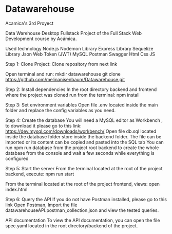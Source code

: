 # Datawarehouse
Acamica's 3rd Proyect

Data Warehouse Desktop
Fullstack Project of the Full Stack Web Development course by Acámica.

Used technology
Node.js
Nodemon Library
Express Library
Sequelize Library
Json Web Token (JWT)
MySQL
Postman
Swagger
Html
Css
JS

Step 1: Clone Project:
Clone repository from next link

Open terminal and run: mkdir datawarehouse git clone https://github.com/melinanisenbaum/Datawarehouse.git

Step 2: Install dependencies
In the root directory backend and frontend where the project was cloned run from the terminal:
npm install

Step 3: Set environment variables
Open file .env located inside the main folder and replace the config variables as you need.

Step 4: Create the database
You will need a MySQL editor as Workbench , to download it please go to this link: https://dev.mysql.com/downloads/workbench/
Open file db.sql located inside the database folder store inside the backend folder.
The file can be imported or its content can be copied and pasted into the SQL tab
You can run npm run database from the project root backend to create the whole database from the console and wait a few seconds while everything is configured

Step 5: Start the server
From the terminal located at the root of the project backend, execute:
npm run start

From the terminal located at the root of the project frontend, views:
open index.html

Step 6: Query the API
If you do not have Postman installed, please go to this link
Open Postman, Import the file datawarehouseAPI.postman_collection.json and view the tested queries.

API documentation
To view the API documentation, you can open the file spec.yaml located in the root directory/backend of the project.
